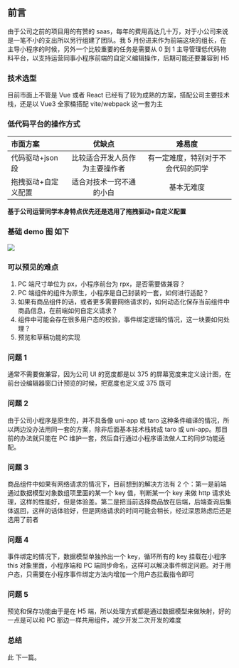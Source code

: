 ## 前言

由于公司之前的项目用的有赞的 saas，每年的费用高达几十万，对于小公司来说是一笔不小的支出所以另行组建了团队。我 5 月份进来作为前端这块的组长，在主导小程序的时候，另外一个比较重要的任务是需要从 0 到 1 主导管理低代码物料平台，以支持运营同事小程序前端的自定义编辑操作，后期可能还要兼容到 H5

### 技术选型

目前市面上不管是 Vue 或者 React 已经有了较为成熟的方案，搭配公司主要技术栈，还是以 Vue3 全家桶搭配 vite/webpack 这一套为主

### 低代码平台的操作方式

| 市面方案            |             优缺点             |               难易度               |
| :------------------ | :----------------------------: | :--------------------------------: |
| 代码驱动+json 段    | 比较适合开发人员作为主要操作者 | 有一定难度，特别对于不会代码的同学 |
| 拖拽驱动+自定义配置 |    适合对技术一窍不通的小白    |             基本无难度             |

**基于公司运营同学本身特点优先还是选用了拖拽驱动+自定义配置**

### 基础 demo 图 如下

![](https://blog-1300014307.cos.ap-guangzhou.myqcloud.com/activity.png?imageMogr2/thumbnail/600)

### **可以预见的难点**

1. PC 端尺寸单位为 px，小程序前台为 rpx，是否需要做兼容？
2. PC 端组件的组件为原生，小程序是自己封装的一套，如何进行适配？
3. 如果有商品组件的话，或者更多需要网络请求的，如何动态化保存当前组件中商品信息，在前端如何自定义请求？
4. 组件中可能会存在很多用户态的校验，事件绑定逻辑的情况，这一块要如何处理？
5. 预览和草稿功能的实现

### 问题 1

通常不需要做兼容，因为公司 UI 的宽度都是以 375 的屏幕宽度来定义设计图，在前台设编辑器窗口计预览的时候，把宽度也定义成 375 既可

### 问题 2

由于公司小程序是原生的，并不具备像 uni-app 或 taro 这种条件编译的情况，所以两边没办法用同一套的方案，除非后面基本技术栈转成 taro 或 uni-app。那目前的办法就只能在 PC 维护一套，然后自行通过小程序语法做人工的同步功能适配。

### 问题 3

商品组件中如果有网络请求的情况下，目前想到的解决方法有 2 个：第一是前端通过数据模型对象数组项里面的某一个 key 值，判断某一个 key 来做 http 请求处理，这样的性能好，但是体验差。第二是把当前选择商品放在后端，后端查询后集体返回，这样的话体验好，但是网络请求的时间可能会稍长，经过深思熟虑后还是选用了前者

### 问题 4

事件绑定的情况下，数据模型单独拎出一个 key，循环所有的 key 挂载在小程序 this 对象里面，小程序端和 PC 端同步命名，这样可以解决事件绑定问题。对于用户态，只需要在小程序事件绑定方法内增加一个用户态拦截指令即可

### 问题 5

预览和保存功能由于是在 H5 端，所以处理方式都是通过数据模型来做映射，好的一点是可以和 PC 那边一样共用组件，减少开发二次开发的难度

### 总结

此 下一篇。
